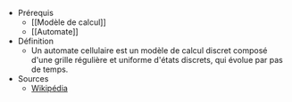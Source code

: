 - Prérequis
	- [[Modèle de calcul]]
	- [[Automate]]
- Définition
	-	Un automate cellulaire est un modèle de calcul discret composé d'une grille régulière et uniforme d'états discrets, qui évolue par pas de temps.
- Sources
	- [Wikipédia](https://en.wikipedia.org/wiki/Cellular_automaton)
